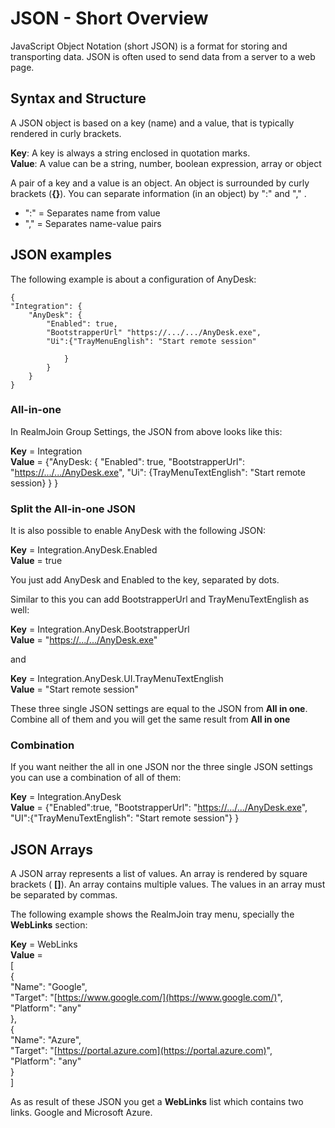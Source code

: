 # JSON - Short Overview

JavaScript Object Notation \(short JSON\) is a format for storing and transporting data. JSON is often used to send data from a server to a web page.

## Syntax and Structure

A JSON object is based on a key \(name\) and a value, that is typically rendered in curly brackets.

**Key**: A key is always a string enclosed in quotation marks.  
**Value**: A value can be a string, number, boolean expression, array or object

A pair of a key and a value is an object. An object is surrounded by curly brackets \(**{}**\). You can separate information \(in an object\) by ":" and "," .

* ":" = Separates name from value
* "," = Separates name-value pairs

## JSON examples

The following example is about a configuration of AnyDesk:

```text
{
"Integration": {
    "AnyDesk": {
        "Enabled": true,
        "BootstrapperUrl" "https://.../.../AnyDesk.exe",
        "Ui":{"TrayMenuEnglish": "Start remote session"

            }
        }
    }
}
```

### All-in-one

In RealmJoin Group Settings, the JSON from above looks like this:

**Key** = Integration  
**Value** = {"AnyDesk: { "Enabled": true, "BootstrapperUrl": "[https://.../.../AnyDesk.exe](https://.../.../AnyDesk.exe)", "Ui": {TrayMenuTextEnglish": "Start remote session} } }

### Split the All-in-one JSON

It is also possible to enable AnyDesk with the following JSON:

**Key** = Integration.AnyDesk.Enabled  
**Value** = true

You just add AnyDesk and Enabled to the key, separated by dots.

Similar to this you can add BootstrapperUrl and TrayMenuTextEnglish as well:

**Key** = Integration.AnyDesk.BootstrapperUrl  
**Value** = "[https://.../.../AnyDesk.exe](https://.../.../AnyDesk.exe)"

and

**Key** = Integration.AnyDesk.UI.TrayMenuTextEnglish  
**Value** = "Start remote session"

These three single JSON settings are equal to the JSON from **All in one**. Combine all of them and you will get the same result from **All in one**

### Combination

If you want neither the all in one JSON nor the three single JSON settings you can use a combination of all of them:

**Key** = Integration.AnyDesk  
**Value** = {"Enabled":true, "BootstrapperUrl": "[https://.../.../AnyDesk.exe](https://.../.../AnyDesk.exe)", "UI":{"TrayMenuTextEnglish": "Start remote session"} }

## JSON Arrays

A JSON array represents a list of values. An array is rendered by square brackets \( **\[\]**\). An array contains multiple values. The values in an array must be separated by commas.

The following example shows the RealmJoin tray menu, specially the **WebLinks** section:

**Key** = WebLinks  
**Value** =  
\[  
{  
"Name": "Google",  
"Target": "[https://www.google.com/](https://www.google.com/)",  
"Platform": "any"  
},  
{  
"Name": "Azure",  
"Target": "[https://portal.azure.com](https://portal.azure.com)",  
"Platform": "any"  
}  
\]

As as result of these JSON you get a **WebLinks** list which contains two links. Google and Microsoft Azure.

